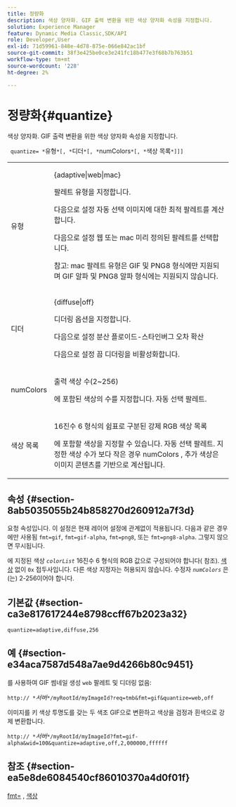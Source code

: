 ```yaml
---
title: 정량화
description: 색상 양자화. GIF 출력 변환을 위한 색상 양자화 속성을 지정합니다.
solution: Experience Manager
feature: Dynamic Media Classic,SDK/API
role: Developer,User
exl-id: 71d59961-848e-4d78-875e-066e842ac1bf
source-git-commit: 38f3e425be0ce3e241fc18b477e3f68b7b763b51
workflow-type: tm+mt
source-wordcount: '228'
ht-degree: 2%

---
```


# 정량화{#quantize}

색상 양자화. GIF 출력 변환을 위한 색상 양자화 속성을 지정합니다.

` quantize= *`유형`*[, *`디더`*[, *`numColors`*[, *`색상 목록`*]]]`

<table id="table_A669A9058C8043A5BAE80B03A13B015B"> 
 <tbody> 
  <tr> 
   <td colname="col1"> <p> <span class="codeph"> <span class="varname"> 유형 </span> </span> </p> </td> 
   <td colname="col2"> <p> <span class="codeph"> {adaptive|web|mac} </span> </p> <p>팔레트 유형을 지정합니다. </p> <p>다음으로 설정 <span class="codeph"> 자동 선택 </span> 이미지에 대한 최적 팔레트를 계산합니다. </p> <p>다음으로 설정 <span class="codeph"> 웹 </span> 또는 <span class="codeph"> mac </span> 미리 정의된 팔레트를 선택합니다. </p> <p> <p>참고: <span class="codeph"> mac </span> 팔레트 유형은 GIF 및 PNG8 형식에만 지원되며 GIF 알파 및 PNG8 알파 형식에는 지원되지 않습니다. </p> </p> </td> 
  </tr> 
  <tr> 
   <td colname="col1"> <p> <span class="codeph"> <span class="varname"> 디더 </span> </span> </p> </td> 
   <td colname="col2"> <p> <span class="codeph"> {diffuse|off} </span> </p> <p>디더링 옵션을 지정합니다. </p> <p>다음으로 설정 <span class="codeph"> 분산 </span> 플로이드-스타인버그 오차 확산 </p> <p>다음으로 설정 <span class="codeph"> 끔 </span> 디더링을 비활성화합니다. </p> </td> 
  </tr> 
  <tr> 
   <td colname="col1"> <p> <span class="codeph"> <span class="varname"> numColors </span> </span> </p> </td> 
   <td colname="col2"> <p>출력 색상 수(2~256) </p> <p>에 포함된 색상의 수를 지정합니다. <span class="codeph"> 자동 선택 </span> 팔레트. </p> </td> 
  </tr> 
  <tr> 
   <td colname="col1"> <p> <span class="codeph"> <span class="varname"> 색상 목록 </span> </span> </p> </td> 
   <td colname="col2"> <p>16진수 6 형식의 쉼표로 구분된 강제 RGB 색상 목록 </p> <p>에 포함할 색상을 지정할 수 있습니다. <span class="codeph"> 자동 선택 </span> 팔레트. 지정한 색상 수가 보다 작은 경우 <span class="codeph"> <span class="varname"> numColors </span> </span>, 추가 색상은 이미지 콘텐츠를 기반으로 계산됩니다. </p> </td> 
  </tr> 
 </tbody> 
</table>

## 속성 {#section-8ab5035055b24b858270d260912a7f3d}

요청 속성입니다. 이 설정은 현재 레이어 설정에 관계없이 적용됩니다. 다음과 같은 경우에만 사용됨 `fmt=gif`, `fmt=gif-alpha`, `fmt=png8`, 또는 `fmt=png8-alpha`. 그렇지 않으면 무시됩니다.

에 지정된 색상 *`colorList`* 16진수 6 형식의 RGB 값으로 구성되어야 합니다( 참조). [색상](/help/aem-is-ir-api/is-api/http-ref/image-serving-api-ref/c-http-protocol-reference/c-command-reference/r-color-commandref.md) 없이 `0x` 접두사입니다. 다른 색상 지정자는 허용되지 않습니다. 수정자 *`numColors`* 은(는) 2-256이어야 합니다.

## 기본값 {#section-ca3e817617244e8798ccff67b2023a32}

`quantize=adaptive,diffuse,256`

## 예 {#section-e34aca7587d548a7ae9d4266b80c9451}

를 사용하여 GIF 썸네일 생성 `web` 팔레트 및 디더링 없음:

`http:// *`*서버*`*/myRootId/myImageId?req=tmb&fmt=gif&quantize=web,off`

이미지를 키 색상 투명도를 갖는 두 색조 GIF으로 변환하고 색상을 검정과 흰색으로 강제 변환합니다.

`http:// *`*서버*`*/myRootId/myImageId?fmt=gif-alpha&wid=100&quantize=adaptive,off,2,000000,ffffff`

## 참조 {#section-ea5e8de6084540cf86010370a4d0f01f}

[fmt=](../../../../../is-api/http-ref/image-serving-api-ref/c-http-protocol-reference/c-command-reference/r-is-http-fmt.md#reference-cdf10043423b45ba9fe15157fb3ae37a) , [색상](/help/aem-is-ir-api/is-api/http-ref/image-serving-api-ref/c-http-protocol-reference/c-data-types/r-is-http-color.md)
